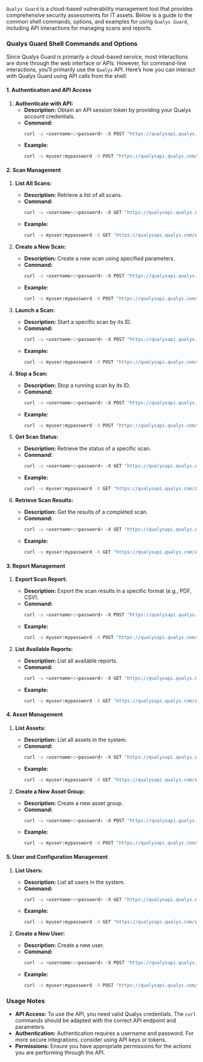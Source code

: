 `Qualys Guard` is a cloud-based vulnerability management tool that provides comprehensive security assessments for IT assets. Below is a guide to the common shell commands, options, and examples for using `Qualys Guard`, including API interactions for managing scans and reports.

### **Qualys Guard Shell Commands and Options**

Since Qualys Guard is primarily a cloud-based service, most interactions are done through the web interface or APIs. However, for command-line interactions, you'll primarily use the `Qualys` API. Here’s how you can interact with Qualys Guard using API calls from the shell:

#### **1. Authentication and API Access**

1. **Authenticate with API:**
   - **Description:** Obtain an API session token by providing your Qualys account credentials.
   - **Command:**
     ```bash
     curl -u <username>:<password> -X POST "https://qualysapi.qualys.com/api/2.0/fo/session/"
     ```
   - **Example:**
     ```bash
     curl -u myuser:mypassword -X POST "https://qualysapi.qualys.com/api/2.0/fo/session/"
     ```

#### **2. Scan Management**

1. **List All Scans:**
   - **Description:** Retrieve a list of all scans.
   - **Command:**
     ```bash
     curl -u <username>:<password> -X GET "https://qualysapi.qualys.com/api/2.0/fo/scan/"
     ```
   - **Example:**
     ```bash
     curl -u myuser:mypassword -X GET "https://qualysapi.qualys.com/api/2.0/fo/scan/"
     ```

2. **Create a New Scan:**
   - **Description:** Create a new scan using specified parameters.
   - **Command:**
     ```bash
     curl -u <username>:<password> -X POST "https://qualysapi.qualys.com/api/2.0/fo/scan/" -d "action=start&scan_title=<scan_title>&asset_group=<asset_group>&scan_type=<scan_type>"
     ```
   - **Example:**
     ```bash
     curl -u myuser:mypassword -X POST "https://qualysapi.qualys.com/api/2.0/fo/scan/" -d "action=start&scan_title=MyScan&asset_group=All&scan_type=full"
     ```

3. **Launch a Scan:**
   - **Description:** Start a specific scan by its ID.
   - **Command:**
     ```bash
     curl -u <username>:<password> -X POST "https://qualysapi.qualys.com/api/2.0/fo/scan/<scan_id>/action/" -d "action=start"
     ```
   - **Example:**
     ```bash
     curl -u myuser:mypassword -X POST "https://qualysapi.qualys.com/api/2.0/fo/scan/12345/action/" -d "action=start"
     ```

4. **Stop a Scan:**
   - **Description:** Stop a running scan by its ID.
   - **Command:**
     ```bash
     curl -u <username>:<password> -X POST "https://qualysapi.qualys.com/api/2.0/fo/scan/<scan_id>/action/" -d "action=stop"
     ```
   - **Example:**
     ```bash
     curl -u myuser:mypassword -X POST "https://qualysapi.qualys.com/api/2.0/fo/scan/12345/action/" -d "action=stop"
     ```

5. **Get Scan Status:**
   - **Description:** Retrieve the status of a specific scan.
   - **Command:**
     ```bash
     curl -u <username>:<password> -X GET "https://qualysapi.qualys.com/api/2.0/fo/scan/<scan_id>/status/"
     ```
   - **Example:**
     ```bash
     curl -u myuser:mypassword -X GET "https://qualysapi.qualys.com/api/2.0/fo/scan/12345/status/"
     ```

6. **Retrieve Scan Results:**
   - **Description:** Get the results of a completed scan.
   - **Command:**
     ```bash
     curl -u <username>:<password> -X GET "https://qualysapi.qualys.com/api/2.0/fo/scan/<scan_id>/report/"
     ```
   - **Example:**
     ```bash
     curl -u myuser:mypassword -X GET "https://qualysapi.qualys.com/api/2.0/fo/scan/12345/report/"
     ```

#### **3. Report Management**

1. **Export Scan Report:**
   - **Description:** Export the scan results in a specific format (e.g., PDF, CSV).
   - **Command:**
     ```bash
     curl -u <username>:<password> -X POST "https://qualysapi.qualys.com/api/2.0/fo/report/" -d "action=fetch&report_id=<report_id>&format=<format>"
     ```
   - **Example:**
     ```bash
     curl -u myuser:mypassword -X POST "https://qualysapi.qualys.com/api/2.0/fo/report/" -d "action=fetch&report_id=67890&format=PDF"
     ```

2. **List Available Reports:**
   - **Description:** List all available reports.
   - **Command:**
     ```bash
     curl -u <username>:<password> -X GET "https://qualysapi.qualys.com/api/2.0/fo/report/"
     ```
   - **Example:**
     ```bash
     curl -u myuser:mypassword -X GET "https://qualysapi.qualys.com/api/2.0/fo/report/"
     ```

#### **4. Asset Management**

1. **List Assets:**
   - **Description:** List all assets in the system.
   - **Command:**
     ```bash
     curl -u <username>:<password> -X GET "https://qualysapi.qualys.com/api/2.0/fo/asset/"
     ```
   - **Example:**
     ```bash
     curl -u myuser:mypassword -X GET "https://qualysapi.qualys.com/api/2.0/fo/asset/"
     ```

2. **Create a New Asset Group:**
   - **Description:** Create a new asset group.
   - **Command:**
     ```bash
     curl -u <username>:<password> -X POST "https://qualysapi.qualys.com/api/2.0/fo/asset_group/" -d "action=create&name=<group_name>&description=<description>"
     ```
   - **Example:**
     ```bash
     curl -u myuser:mypassword -X POST "https://qualysapi.qualys.com/api/2.0/fo/asset_group/" -d "action=create&name=NewGroup&description=My New Asset Group"
     ```

#### **5. User and Configuration Management**

1. **List Users:**
   - **Description:** List all users in the system.
   - **Command:**
     ```bash
     curl -u <username>:<password> -X GET "https://qualysapi.qualys.com/api/2.0/fo/user/"
     ```
   - **Example:**
     ```bash
     curl -u myuser:mypassword -X GET "https://qualysapi.qualys.com/api/2.0/fo/user/"
     ```

2. **Create a New User:**
   - **Description:** Create a new user.
   - **Command:**
     ```bash
     curl -u <username>:<password> -X POST "https://qualysapi.qualys.com/api/2.0/fo/user/" -d "action=create&username=<new_user>&password=<password>&email=<email>"
     ```
   - **Example:**
     ```bash
     curl -u myuser:mypassword -X POST "https://qualysapi.qualys.com/api/2.0/fo/user/" -d "action=create&username=newuser&password=newpass&email=newuser@example.com"
     ```

### **Usage Notes**

- **API Access:** To use the API, you need valid Qualys credentials. The `curl` commands should be adapted with the correct API endpoint and parameters.
- **Authentication:** Authentication requires a username and password. For more secure integrations, consider using API keys or tokens.
- **Permissions:** Ensure you have appropriate permissions for the actions you are performing through the API.